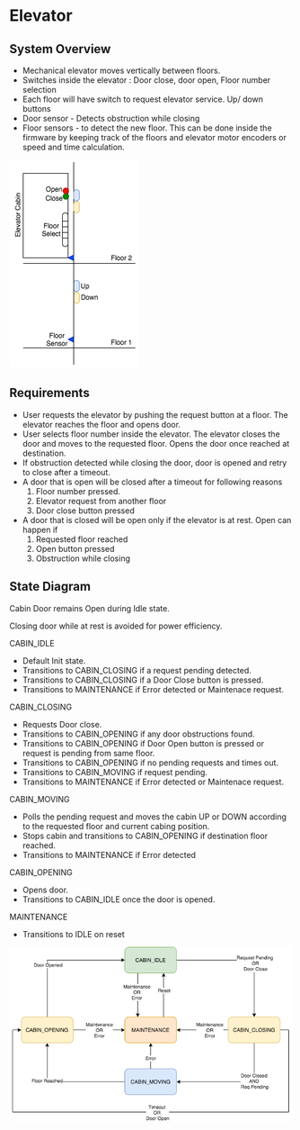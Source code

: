 # Elevator


## System Overview


- Mechanical elevator moves vertically between floors.
- Switches inside the elevator : Door close, door open, Floor number selection
- Each floor will have switch to request elevator service. Up/ down buttons
- Door sensor - Detects obstruction while closing
- Floor sensors - to detect the new floor. This can be done inside the firmware by keeping track of the floors and elevator motor encoders or speed and time calculation.

![Alt text](docs/ElevatorSystemOverview.png?raw=true "System Overview")

## Requirements

- User requests the elevator by pushing the request button at a floor. The elevator reaches the floor and opens door.
- User selects floor number inside the elevator. The elevator closes the door and moves to the requested floor. Opens the door once reached at destination.
- If obstruction detected while closing the door, door is opened and retry to close after a timeout.
- A door that is open will be closed after a timeout for following reasons
    1. Floor number pressed. 
    2. Elevator request from another floor 
    3. Door close button pressed
- A door that is closed will be open only if the elevator is at rest. Open can happen if 
    1. Requested floor reached 
    2. Open button pressed 
    3. Obstruction while closing

## State Diagram

Cabin Door remains Open during Idle state.

Closing door while at rest is avoided for power efficiency.

CABIN_IDLE 
- Default Init state.
- Transitions to CABIN_CLOSING if a request pending detected.
- Transitions to CABIN_CLOSING if a Door Close button is pressed.
- Transitions to MAINTENANCE if Error detected or Maintenace request.

CABIN_CLOSING 
- Requests Door close. 
- Transitions to CABIN_OPENING if any door obstructions found.
- Transitions to CABIN_OPENING if Door Open button is pressed or request is pending from same floor.
- Transitions to CABIN_OPENING if no pending requests and times out.
- Transitions to CABIN_MOVING if request pending.
- Transitions to MAINTENANCE if Error detected or Maintenace request.

CABIN_MOVING
- Polls the pending request and moves the cabin UP or DOWN according to the requested floor and current cabing position.
- Stops cabin and transitions to CABIN_OPENING if destination floor reached.
- Transitions to MAINTENANCE if Error detected

CABIN_OPENING
- Opens door.
- Transitions to CABIN_IDLE once the door is opened.

MAINTENANCE
- Transitions to IDLE on reset

![Alt text](docs/ElevatorStateDiagram.png?raw=true "State Diagram")


